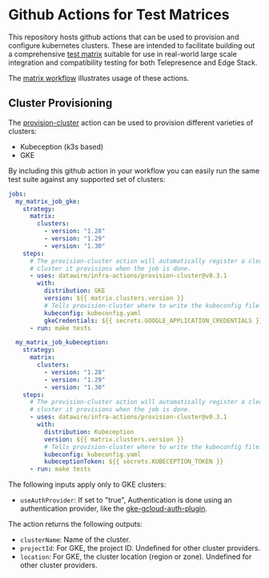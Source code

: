 # Github Actions for Test Matrices

This repository hosts github actions that can be used to provision and configure kubernetes clusters. These are intended to facilitate building out a comprehensive [test matrix](../.github/workflows/matrix.yaml) suitable for use in real-world large scale integration and compatibility testing for both Telepresence and Edge Stack.

The [matrix workflow](../.github/workflows/matrix.yaml) illustrates usage of these actions.

## Cluster Provisioning

The [provision-cluster](../provision-cluster/README.md) action can be used to provision different varieties of clusters:

- Kubeception (k3s based)
- GKE

By including this github action in your workflow you can easily run the same test suite against any supported set of clusters:

```yaml
jobs:
  my_matrix_job_gke:
    strategy:
      matrix:
        clusters:
          - version: "1.28"
          - version: "1.29"
          - version: "1.30"
    steps:
      # The provision-cluster action will automatically register a cleanup hook to remove the
      # cluster it provisions when the job is done.
      - uses: datawire/infra-actions/provision-cluster@v0.3.1
        with:
          distribution: GKE
          version: ${{ matrix.clusters.version }}
          # Tells provision-cluster where to write the kubeconfig file.
          kubeconfig: kubeconfig.yaml
          gkeCredentials: ${{ secrets.GOOGLE_APPLICATION_CREDENTIALS }}
      - run: make tests

  my_matrix_job_kubeception:
    strategy:
      matrix:
        clusters:
          - version: "1.28"
          - version: "1.29"
          - version: "1.30"
    steps:
      # The provision-cluster action will automatically register a cleanup hook to remove the
      # cluster it provisions when the job is done.
      - uses: datawire/infra-actions/provision-cluster@v0.3.1
        with:
          distribution: Kubeception
          version: ${{ matrix.clusters.version }}
          # Tells provision-cluster where to write the kubeconfig file.
          kubeconfig: kubeconfig.yaml
          kubeceptionToken: ${{ secrets.KUBECEPTION_TOKEN }}
      - run: make tests
```

The following inputs apply only to GKE clusters:

- `useAuthProvider`: If set to "true", Authentication is done using an authentication provider, like the [gke-gcloud-auth-plugin](https://cloud.google.com/blog/products/containers-kubernetes/kubectl-auth-changes-in-gke).

The action returns the following outputs:

- `clusterName`: Name of the cluster.
- `projectId`: For GKE, the project ID. Undefined for other cluster providers.
- `location`: For GKE, the cluster location (region or zone). Undefined for other cluster providers.
